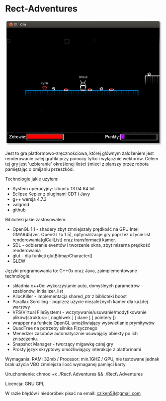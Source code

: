 Rect-Adventures
===============
![Gameplay](screenshot.png)

Jest to gra platformowo-zręcznościowa, której głównym założeniem jest renderowanie całej grafiki przy pomocy tylko i wyłącznie wektorów. Celem tej gry jest 'uzbieranie' określonej ilości śmieci z planszy przez robota pamiętając o omijaniu przeszkód.

Technologie jakie użyłem:
- System operacyjny: Ubuntu 13.04 64 bit
- Eclipse Kepler z pluginami CDT i Javy
- g++ wersja 4.7.3
- valgrind 
- github

Biblioteki jakie zastosowałem:
- OpenGL 1.1 - shadery zbyt zmniejszały prędkość na GPU Intel GMA945(ver. OpenGL to 1.5), optymalizacje gry poprzez użycie list renderowania(glCallList) oraz transformacji kamer.
- SDL - odbieranie eventów i tworzenie okna, zbyt mizerna prędkość renderowania
- glut - dla funkcji glutBitmapCharacter()
- GLEW

Języki programowania to: C++0x oraz Java, zaimplementowane technologie:
- składnia c++0x: wykorzystanie auto, domyślnych parametrów szablonów, initializer_list
- AllocKiller - implementacja shared_ptr z biblioteki boost
- Parallax Scrolling - poprzez użycie niezależnych kamer dla każdej warstwy
- VFS(Virtual FileSystem) - wczytywanie/usuwanie/modyfikowanie plików(struktura: [ nagłówek ] [ dane ]  [ pointery ])
- wrapper na funkcje OpenGL umożliwiający wyświetlanie prymitywów
- QuadTree na potrzeby silnika Fizycznego
- Menedżer zasobów automatycznie usuwający obiekty po ich zniszczeniu.
- Snapshot Manager - tworzący migawkę całej gry
- Prosty język skryptowy umożliwiający interakcje z platformami

Wymagania:
RAM: 32mb / Procesor: min.1GHZ / GPU, nie testowane jednak brak użycia VBO zmniejsza ilosć wymaganej pamięci karty.

Uruchomienie:
chmod +x ./Rect\ Adventures && ./Rect\ Adventures

Licencja: GNU GPL

W razie błędów i niedoróbek pisać na email: cziken58@gmail.com
